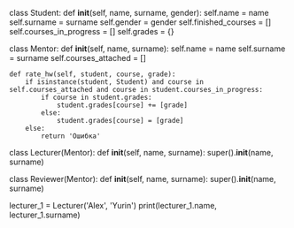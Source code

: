class Student:
    def __init__(self, name, surname, gender):
        self.name = name
        self.surname = surname
        self.gender = gender
        self.finished_courses = []
        self.courses_in_progress = []
        self.grades = {}
        
class Mentor:
    def __init__(self, name, surname):
        self.name = name
        self.surname = surname
        self.courses_attached = []
        
    def rate_hw(self, student, course, grade):
        if isinstance(student, Student) and course in self.courses_attached and course in student.courses_in_progress:
            if course in student.grades:
                student.grades[course] += [grade]
            else:
                student.grades[course] = [grade]
        else:
            return 'Ошибка'
        
class Lecturer(Mentor):
    def __init__(self, name, surname):
        super().__init__(name, surname)

class Reviewer(Mentor):
    def __init__(self, name, surname):
      super().__init__(name, surname)

lecturer_1 = Lecturer('Alex', 'Yurin')
print(lecturer_1.name, lecturer_1.surname)